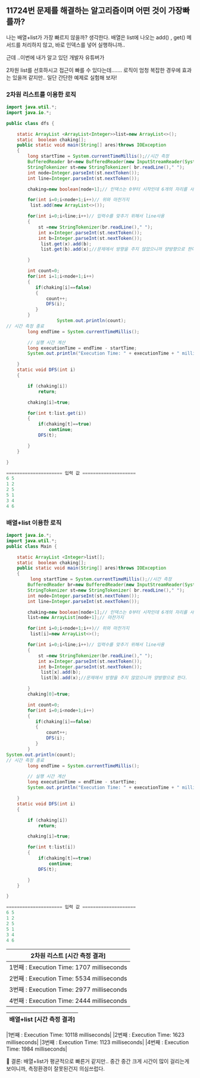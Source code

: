 
## 11724번 문제를 해결하는 알고리즘이며 어떤 것이 가장빠를까?

나는 배열+list가 가장 빠르지 않을까? 생각한다.
배열은 list에 나오는 add() , get() 메서드를 처리하지 않고, 바로 인덱스를 넣어 실행하니까..

근데 ..이번에 내가 알고 있던 개발자 유튜버가

2차원 list를 선호하시고 접근이 빠를 수 있다는데……. 
로직이 엄청 복잡한 경우에 효과는 있을꺼 같지만.. 일단 간단한 예제로 실험해 보자!



### 2차원 리스트를 이용한 로직

```java
import java.util.*;
import java.io.*;

public class dfs {

    static ArrayList <ArrayList<Integer>>list=new ArrayList<>();
    static  boolean chaking[];
    public static void main(String[] ares)throws IOException
    {
        long startTime = System.currentTimeMillis();//시간 측정
        BufferedReader br=new BufferedReader(new InputStreamReader(System.in));
        StringTokenizer st=new StringTokenizer( br.readLine()," ");
        int node=Integer.parseInt(st.nextToken());
        int line=Integer.parseInt(st.nextToken());

        chaking=new boolean[node+1];// 인덱스는 0부터 시작인데 6개의 자리를 사용해야 하니까.. +1

        for(int i=0;i<node+1;i++)// 위와 마찬가지
         list.add(new ArrayList<>());

        for(int i=0;i<line;i++)// 입력수를 맞추기 위해서 line사용
        {
            st =new StringTokenizer(br.readLine()," ");
            int x=Integer.parseInt(st.nextToken());
            int b=Integer.parseInt(st.nextToken());
             list.get(x).add(b);
             list.get(b).add(x);//문제에서 방향을 주지 않았으니까 양방향으로 한다.

        }

        int count=0;
        for(int i=1;i<node+1;i++)
        {
           if(chaking[i]==false)
           {
               count++;
               DFS(i);
           }
        }
                   System.out.println(count);
// 시간 측정 종료
        long endTime = System.currentTimeMillis();

        // 실행 시간 계산
        long executionTime = endTime - startTime;
        System.out.println("Execution Time: " + executionTime + " milliseconds");

    }
    static void DFS(int i)
    {

        if (chaking[i])
            return;

        chaking[i]=true;

        for(int t:list.get(i))
        {
            if(chaking[t]==true)
                continue;
            DFS(t);

        }
    }

}

===================== 입력 값 ====================
6 5
1 2
2 5
5 1
3 4
4 6
```


### 배열+list 이용한 로직

```java
import java.io.*;
import java.util.*;
public class Main {

    static ArrayList <Integer>list[];
    static  boolean chaking[];
    public static void main(String[] ares)throws IOException
    {
         long startTime = System.currentTimeMillis();//시간 측정
        BufferedReader br=new BufferedReader(new InputStreamReader(System.in));
        StringTokenizer st=new StringTokenizer( br.readLine()," ");
        int node=Integer.parseInt(st.nextToken());
        int line=Integer.parseInt(st.nextToken());

        chaking=new boolean[node+1];// 인덱스는 0부터 시작인데 6개의 자리를 사용해야 하니까.. +1
        list=new ArrayList[node+1];// 마찬가지

        for(int i=0;i<node+1;i++)// 위와 마찬가지
         list[i]=new ArrayList<>();

        for(int i=0;i<line;i++)// 입력수를 맞추기 위해서 line사용
        {
            st =new StringTokenizer(br.readLine()," ");
            int x=Integer.parseInt(st.nextToken());
            int b=Integer.parseInt(st.nextToken());
             list[x].add(b);
             list[b].add(x);//문제에서 방향을 주지 않았으니까 양방향으로 한다.

        }
        chaking[0]=true;

        int count=0;
        for(int i=0;i<node+1;i++)
        {
           if(chaking[i]==false)
           {
               count++;
               DFS(i);
           }
        }
System.out.println(count);
// 시간 측정 종료
        long endTime = System.currentTimeMillis();

        // 실행 시간 계산
        long executionTime = endTime - startTime;
        System.out.println("Execution Time: " + executionTime + " milliseconds");

    }
    static void DFS(int i)
    {

        if (chaking[i])
            return;

        chaking[i]=true;

        for(int t:list[i])
        {
            if(chaking[t]==true)
                continue;
            DFS(t);

        }
    }

}

===================== 입력 값 ====================
6 5
1 2
2 5
5 1
3 4
4 6
```



| 2차원 리스트 [시간 측정 결과] |
|:--:|
|1번째 : Execution Time: 1707 milliseconds|
|2번째 : Execution Time: 5534 milliseconds|
|3번째 : Execution Time: 2977 milliseconds|
|4번째 : Execution Time: 2444 milliseconds|




| 배열+list [시간 측정 결과] |
|:--:|

|1번째 : Execution Time: 10118 milliseconds|
|2번째 : Execution Time: 1623 milliseconds|
|3번째 : Execution Time: 1123 milliseconds|
|4번째 : Execution Time: 1984 milliseconds|



<aside>
📌 결론: 배열+list가 평균적으로 빠른거 같지만.. 중간 중간 크게 시간이 많이 걸리는게 보이니까, 측정환경이 잘못된건지 의심쓰럽다. 

</aside>
